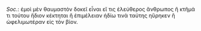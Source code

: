 

*Soc.*: ἐμοὶ μὲν θαυμαστὸν δοκεῖ εἶναι εἴ τις ἐλεύθερος ἄνθρωπος ἢ κτῆμά τι τούτου ἥδιον κέκτηται ἢ ἐπιμέλειαν ἡδίω τινὰ ταύτης ηὕρηκεν ἢ ὠφελιμωτέραν εἰς τὸν βίον.